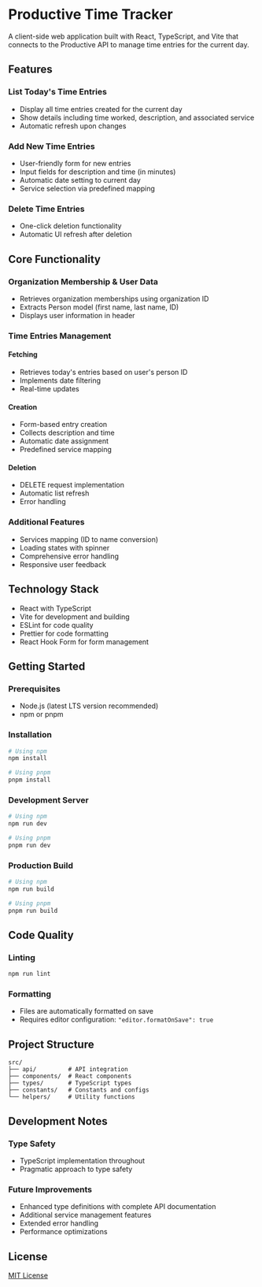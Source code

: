 # Productive Time Tracker

A client-side web application built with React, TypeScript, and Vite that connects to the Productive API to manage time entries for the current day.

## Features

### List Today's Time Entries
- Display all time entries created for the current day
- Show details including time worked, description, and associated service
- Automatic refresh upon changes

### Add New Time Entries
- User-friendly form for new entries
- Input fields for description and time (in minutes)
- Automatic date setting to current day
- Service selection via predefined mapping

### Delete Time Entries
- One-click deletion functionality
- Automatic UI refresh after deletion

## Core Functionality

### Organization Membership & User Data
- Retrieves organization memberships using organization ID
- Extracts Person model (first name, last name, ID)
- Displays user information in header

### Time Entries Management

#### Fetching
- Retrieves today's entries based on user's person ID
- Implements date filtering
- Real-time updates

#### Creation
- Form-based entry creation
- Collects description and time
- Automatic date assignment
- Predefined service mapping

#### Deletion
- DELETE request implementation
- Automatic list refresh
- Error handling

### Additional Features
- Services mapping (ID to name conversion)
- Loading states with spinner
- Comprehensive error handling
- Responsive user feedback

## Technology Stack

- React with TypeScript
- Vite for development and building
- ESLint for code quality
- Prettier for code formatting
- React Hook Form for form management

## Getting Started

### Prerequisites
- Node.js (latest LTS version recommended)
- npm or pnpm

### Installation

```bash
# Using npm
npm install

# Using pnpm
pnpm install
```

### Development Server

```bash
# Using npm
npm run dev

# Using pnpm
pnpm run dev
```

### Production Build

```bash
# Using npm
npm run build

# Using pnpm
pnpm run build
```

## Code Quality

### Linting
```bash
npm run lint
```

### Formatting
- Files are automatically formatted on save
- Requires editor configuration: `"editor.formatOnSave": true`

## Project Structure

```
src/
├── api/         # API integration
├── components/  # React components
├── types/       # TypeScript types
├── constants/   # Constants and configs
└── helpers/     # Utility functions
```

## Development Notes

### Type Safety
- TypeScript implementation throughout
- Pragmatic approach to type safety

### Future Improvements
- Enhanced type definitions with complete API documentation
- Additional service management features
- Extended error handling
- Performance optimizations

## License

[MIT License](LICENSE)
